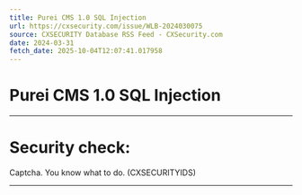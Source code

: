 ```yaml
---
title: Purei CMS 1.0 SQL Injection
url: https://cxsecurity.com/issue/WLB-2024030075
source: CXSECURITY Database RSS Feed - CXSecurity.com
date: 2024-03-31
fetch_date: 2025-10-04T12:07:41.017958
---
```


# Purei CMS 1.0 SQL Injection

---

# Security check:

Captcha. You know what to do. (CXSECURITYIDS)

---